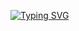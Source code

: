 [![Typing SVG](https://readme-typing-svg.herokuapp.com?font=Shadows+Into+Light&color=%230A621C&size=55&center=true&vCenter=true&height=60&lines=I'm+Journey+-+Park;Welcome+!+)](https://git.io/typing-svg)
